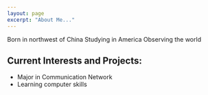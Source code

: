 ```yaml
---
layout: page
excerpt: "About Me..."
---
```


Born in northwest of China
Studying in America
Observing the world

## Current Interests and Projects:

- Major in Communication Network
- Learning computer skills
